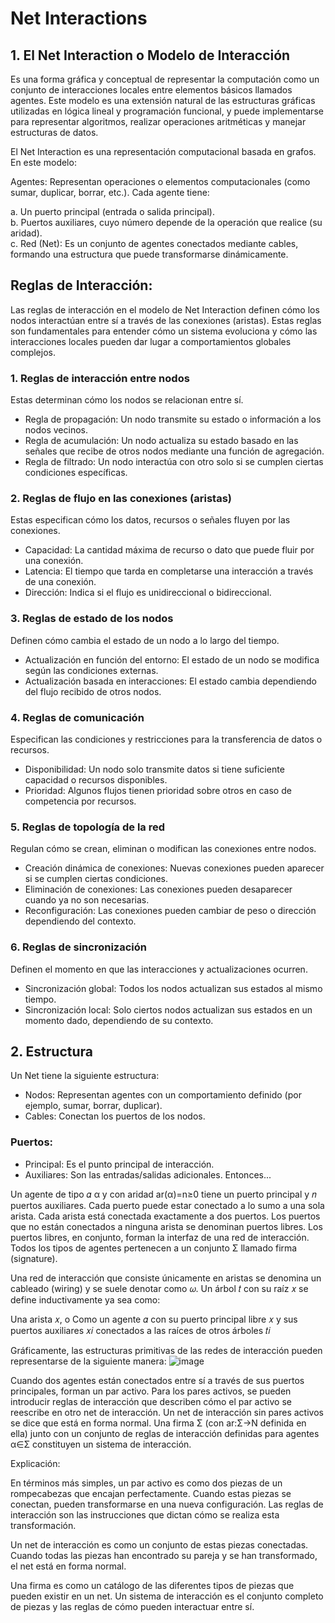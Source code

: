 # Net Interactions
## 1. El Net Interaction o Modelo de Interacción 
Es una forma gráfica y conceptual de representar la computación como un 
conjunto de interacciones locales entre elementos básicos llamados agentes. Este modelo es una extensión natural de las 
estructuras gráficas utilizadas en lógica lineal y programación funcional, y puede implementarse para representar algoritmos, realizar operaciones aritméticas y manejar estructuras de datos.

El Net Interaction es una representación computacional basada en grafos. En este modelo:

Agentes: Representan operaciones o elementos computacionales (como sumar, duplicar, borrar, etc.). Cada agente tiene:

a. Un puerto principal (entrada o salida principal). <br>
b. Puertos auxiliares, cuyo número depende de la operación que realice (su aridad). <br>
c. Red (Net): Es un conjunto de agentes conectados mediante cables, formando una estructura que puede transformarse dinámicamente. <br>

## Reglas de Interacción: <br> 
Las reglas de interacción en el modelo de Net Interaction definen cómo los nodos interactúan entre sí a través de las conexiones (aristas). Estas reglas son fundamentales para entender cómo un sistema evoluciona y cómo las interacciones locales pueden dar lugar a comportamientos globales complejos. <br>

### 1. Reglas de interacción entre nodos
Estas determinan cómo los nodos se relacionan entre sí.

- Regla de propagación: Un nodo transmite su estado o información a los nodos vecinos.
- Regla de acumulación: Un nodo actualiza su estado basado en las señales que recibe de otros nodos mediante una función de agregación.
- Regla de filtrado: Un nodo interactúa con otro solo si se cumplen ciertas condiciones específicas.
### 2. Reglas de flujo en las conexiones (aristas)
Estas especifican cómo los datos, recursos o señales fluyen por las conexiones.

- Capacidad: La cantidad máxima de recurso o dato que puede fluir por una conexión.
- Latencia: El tiempo que tarda en completarse una interacción a través de una conexión.
- Dirección: Indica si el flujo es unidireccional o bidireccional.
### 3. Reglas de estado de los nodos
Definen cómo cambia el estado de un nodo a lo largo del tiempo.

- Actualización en función del entorno: El estado de un nodo se modifica según las condiciones externas.
- Actualización basada en interacciones: El estado cambia dependiendo del flujo recibido de otros nodos.
### 4. Reglas de comunicación
Especifican las condiciones y restricciones para la transferencia de datos o recursos.

- Disponibilidad: Un nodo solo transmite datos si tiene suficiente capacidad o recursos disponibles.
- Prioridad: Algunos flujos tienen prioridad sobre otros en caso de competencia por recursos.
### 5. Reglas de topología de la red
Regulan cómo se crean, eliminan o modifican las conexiones entre nodos.

- Creación dinámica de conexiones: Nuevas conexiones pueden aparecer si se cumplen ciertas condiciones.
- Eliminación de conexiones: Las conexiones pueden desaparecer cuando ya no son necesarias.
- Reconfiguración: Las conexiones pueden cambiar de peso o dirección dependiendo del contexto.
### 6. Reglas de sincronización
Definen el momento en que las interacciones y actualizaciones ocurren.

- Sincronización global: Todos los nodos actualizan sus estados al mismo tiempo.
- Sincronización local: Solo ciertos nodos actualizan sus estados en un momento dado, dependiendo de su contexto.
## 2. Estructura
Un Net tiene la siguiente estructura:

- Nodos: Representan agentes con un comportamiento definido (por ejemplo, sumar, borrar, duplicar).
- Cables: Conectan los puertos de los nodos.
### Puertos:
- Principal: Es el punto principal de interacción.
- Auxiliares: Son las entradas/salidas adicionales.
  Entonces...

Un agente de tipo 𝛼
α y con aridad ar(α)=n≥0 tiene un puerto principal y 𝑛 puertos auxiliares. Cada puerto puede estar conectado a lo sumo a una sola arista. Cada arista está conectada 
exactamente a dos puertos. Los puertos que no están conectados a ninguna arista se denominan puertos libres. Los puertos libres, en conjunto, forman la 
interfaz de una red de interacción. Todos los tipos de agentes pertenecen a un conjunto Σ llamado firma (signature).

Una red de interacción que consiste únicamente en aristas se denomina un cableado (wiring) y se suele denotar como 𝜔. Un árbol 𝑡 con su raíz 
𝑥 se define inductivamente ya sea como:

Una arista 𝑥, o
Como un agente 𝛼 con su puerto principal libre 𝑥
y sus puertos auxiliares 𝑥𝑖 conectados a las raíces de otros árboles 𝑡𝑖

Gráficamente, las estructuras primitivas de las redes de interacción pueden representarse de la siguiente manera:
![image](https://github.com/user-attachments/assets/5b71ca6e-b556-4c1c-a72c-860c701857f6)

Cuando dos agentes están conectados entre sí a través de sus puertos principales, forman un par activo. Para los pares activos, se pueden introducir reglas de interacción que describen cómo el par activo se reescribe en otro net de interacción. Un net de interacción sin pares activos se dice que está en forma normal. Una firma Σ (con ar:Σ→N definida en ella) junto con un conjunto de reglas de interacción definidas para agentes α∈Σ constituyen un sistema de interacción.

Explicación:

En términos más simples, un par activo es como dos piezas de un rompecabezas que encajan perfectamente. Cuando estas piezas se conectan, pueden transformarse en una nueva configuración. Las reglas de interacción son las instrucciones que dictan cómo se realiza esta transformación.

Un net de interacción es como un conjunto de estas piezas conectadas. Cuando todas las piezas han encontrado su pareja y se han transformado, el net está en forma normal.

Una firma es como un catálogo de las diferentes tipos de piezas que pueden existir en un net. Un sistema de interacción es el conjunto completo de piezas y las reglas de cómo pueden interactuar entre sí.

